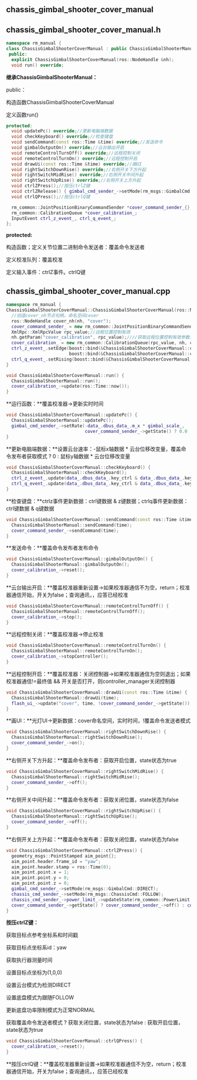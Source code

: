 ## chassis_gimbal_shooter_cover_manual

## chassis_gimbal_shooter_cover_manual.h

```c++
namespace rm_manual {
class ChassisGimbalShooterCoverManual : public ChassisGimbalShooterManual {
 public:
  explicit ChassisGimbalShooterCoverManual(ros::NodeHandle &nh);
  void run() override;
```

**继承ChassisGimbalShooterManual：**

public：

构造函数ChassisGimbalShooterCoverManual

定义函数run()

```c++
protected:
  void updatePc() override;//更新电脑端数据
  void checkKeyboard() override;//检查键盘
  void sendCommand(const ros::Time &time) override;//发送命令
  void gimbalOutputOn() override;//云台输出开启
  void remoteControlTurnOff() override;//远程控制关闭
  void remoteControlTurnOn() override;//远程控制开启
  void drawUi(const ros::Time &time) override;//画UI
  void rightSwitchDownRise() override;//右侧开关下方升起
  void rightSwitchMidRise() override;//右侧开关中间升起
  void rightSwitchUpRise() override;//右侧开关上方升起
  void ctrlZPress();//按压ctrlZ键
  void ctrlZRelease() { gimbal_cmd_sender_->setMode(rm_msgs::GimbalCmd::RATE); };//释放ctrlZ键：设置云台模式为速度RATE
  void ctrlQPress();//按压ctrlQ键
```

```c++
  rm_common::JointPositionBinaryCommandSender *cover_command_sender_{};
  rm_common::CalibrationQueue *cover_calibration_;
  InputEvent ctrl_z_event_, ctrl_q_event_;
};
```

**protected:**

构造函数；定义关节位置二进制命令发送者：覆盖命令发送者

定义校准队列：覆盖校准

定义输入事件：ctrlZ事件。ctrlQ键

## chassis_gimbal_shooter_cover_manual.cpp

```c++
namespace rm_manual {
ChassisGimbalShooterCoverManual::ChassisGimbalShooterCoverManual(ros::NodeHandle &nh) : ChassisGimbalShooterManual(nh) {
  //创造cover_nh节点句柄，命名空间cover
  ros::NodeHandle cover_nh(nh, "cover");
  cover_command_sender_ = new rm_common::JointPositionBinaryCommandSender(cover_nh);//覆盖命令发布者构造函数：关节位置二进制命令发送者
  XmlRpc::XmlRpcValue rpc_value;//远程位置控制有效
  nh.getParam("cover_calibration", rpc_value);////获取远程位置控制有效参数，命名空间为覆盖校准器
  cover_calibration_ = new rm_common::CalibrationQueue(rpc_value, nh, controller_manager_);//覆盖校准器构造函数：校准器队列
  ctrl_z_event_.setEdge(boost::bind(&ChassisGimbalShooterCoverManual::ctrlZPress, this),
                        boost::bind(&ChassisGimbalShooterCoverManual::ctrlZRelease, this));//ctrlz事件设置边界：按压/释放crtlz
  ctrl_q_event_.setRising(boost::bind(&ChassisGimbalShooterCoverManual::ctrlQPress, this));//ctrlq事件设置升起：按压ctrlq
}
```

```c++
void ChassisGimbalShooterCoverManual::run() {
  ChassisGimbalShooterManual::run();
  cover_calibration_->update(ros::Time::now());
}
```

**运行函数：**覆盖校准器->更新实时时间

```c++
void ChassisGimbalShooterCoverManual::updatePc() {
  ChassisGimbalShooterManual::updatePc();
  gimbal_cmd_sender_->setRate(-data_.dbus_data_.m_x * gimbal_scale_,
                              cover_command_sender_->getState() ? 0.0 : data_.dbus_data_.m_y * gimbal_scale_);
}
```

**更新电脑端数据：**设置云台速率：-鼠标x轴数据 * 云台位移改变量，覆盖命令发布者获取模式 ? 0 : 鼠标y轴数据 * 云台位移改变量

```c++
void ChassisGimbalShooterCoverManual::checkKeyboard() {
  ChassisGimbalShooterManual::checkKeyboard();
  ctrl_z_event_.update(data_.dbus_data_.key_ctrl & data_.dbus_data_.key_z);
  ctrl_q_event_.update(data_.dbus_data_.key_ctrl & data_.dbus_data_.key_q);
}
```

**检查键盘：**ctrlz事件更新数据：ctrl键数据 & z键数据；ctrlq事件更新数据：ctrl键数据 & q键数据

```c++
void ChassisGimbalShooterCoverManual::sendCommand(const ros::Time &time) {
  ChassisGimbalShooterManual::sendCommand(time);
  cover_command_sender_->sendCommand(time);
}
```

**发送命令：**覆盖命令发布者发布命令

```c++
void ChassisGimbalShooterCoverManual::gimbalOutputOn() {
  ChassisGimbalShooterManual::gimbalOutputOn();
  cover_calibration_->reset();
}
```

**云台输出开启：**覆盖校准器重新设置->如果校准器通信不为空，return；校准器通信开始，开关为false；查询通讯，，应答已经校准

```c++
void ChassisGimbalShooterCoverManual::remoteControlTurnOff() {
  ChassisGimbalShooterManual::remoteControlTurnOff();
  cover_calibration_->stop();
}
```

**远程控制关闭：**覆盖校准器->停止校准

```c++
void ChassisGimbalShooterCoverManual::remoteControlTurnOn() {
  ChassisGimbalShooterManual::remoteControlTurnOn();
  cover_calibration_->stopController();
}
```

**远程控制开启：**覆盖校准器：关闭控制器->如果校准器通信为空则退出；如果校准器通信!=最终值 && 开关是否打开，则controller_manager关闭控制器

```c++
void ChassisGimbalShooterCoverManual::drawUi(const ros::Time &time) {
  ChassisGimbalShooterManual::drawUi(time);
  flash_ui_->update("cover", time, !cover_command_sender_->getState());
}
```

**画UI：**光灯UI->更新数据：cover命名空间，实时时间，!覆盖命令发送者模式

```c++
void ChassisGimbalShooterCoverManual::rightSwitchDownRise() {
  ChassisGimbalShooterManual::rightSwitchDownRise();
  cover_command_sender_->on();
}
```

**右侧开关下方升起：**覆盖命令发布者：获取开启位置，state状态为true

```c++
void ChassisGimbalShooterCoverManual::rightSwitchMidRise() {
  ChassisGimbalShooterManual::rightSwitchMidRise();
  cover_command_sender_->off();
}
```

**右侧开关中间升起：**覆盖命令发布者：获取关闭位置，state状态为false

```c++
void ChassisGimbalShooterCoverManual::rightSwitchUpRise() {
  ChassisGimbalShooterManual::rightSwitchUpRise();
  cover_command_sender_->off();
}
```

**右侧开关上方升起：**覆盖命令发布者：获取关闭位置，state状态为false

```c++
void ChassisGimbalShooterCoverManual::ctrlZPress() {
  geometry_msgs::PointStamped aim_point{};
  aim_point.header.frame_id = "yaw";
  aim_point.header.stamp = ros::Time(0);
  aim_point.point.x = 1;
  aim_point.point.y = 0;
  aim_point.point.z = 0;
  gimbal_cmd_sender_->setMode(rm_msgs::GimbalCmd::DIRECT);
  chassis_cmd_sender_->setMode(rm_msgs::ChassisCmd::FOLLOW);
  chassis_cmd_sender_->power_limit_->updateState(rm_common::PowerLimit::NORMAL);
  cover_command_sender_->getState() ? cover_command_sender_->off() : cover_command_sender_->on();
}
```

**按压ctrlZ键：**

获取目标点参考坐标系和时间戳

获取目标点坐标系id：yaw

获取执行器测量时间

设置目标点坐标为(1,0,0)

设置云台模式为检测DIRECT

设置底盘模式为跟随FOLLOW

更新底盘功率限制模式为正常NORMAL

获取覆盖命令发送者模式 ? 获取关闭位置，state状态为false : 获取开启位置，state状态为true

```c++
void ChassisGimbalShooterCoverManual::ctrlQPress() {
  cover_calibration_->reset();
}
```

**按压ctrlQ键：**覆盖校准器重新设置->如果校准器通信不为空，return；校准器通信开始，开关为false；查询通讯，，应答已经校准
